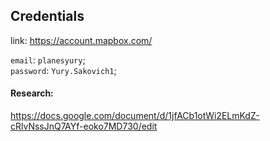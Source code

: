 ## Credentials 
link: https://account.mapbox.com/

`email`: `planesyury`;<br />
`password`: `Yury.Sakovich1`;

#### Research: 
https://docs.google.com/document/d/1jfACb1otWi2ELmKdZ-cRlvNssJnQ7AYf-eoko7MD730/edit


